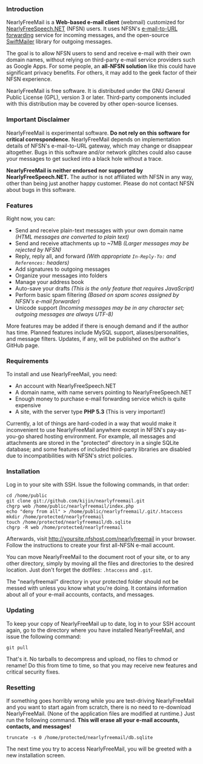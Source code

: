
### Introduction ###

NearlyFreeMail is a **Web-based e-mail client** (webmail)
customized for [NearlyFreeSpeech.NET](https://www.nearlyfreespeech.net/) (NFSN) users.
It uses NFSN's [e-mail-to-URL forwarding](https://www.nearlyfreespeech.net/services/email) service for incoming messages,
and the open-source [SwiftMailer](http://swiftmailer.org/) library for outgoing messages.

The goal is to allow NFSN users to send and receive e-mail with their own domain names,
without relying on third-party e-mail service providers such as Google Apps.
For some people, an **all-NFSN solution** like this could have significant privacy benefits.
For others, it may add to the geek factor of their NFSN experience.

NearlyFreeMail is free software. It is distributed under the GNU General Public License (GPL), version 3 or later.
Third-party components included with this distribution may be covered by other open-source licenses.


### Important Disclaimer ###

NearlyFreeMail is experimental software. **Do not rely on this software for critical correspondence.**
NearlyFreeMail depends on implementation details of NFSN's e-mail-to-URL gateway, which may change or disappear altogether.
Bugs in this software and/or network glitches could also cause your messages to get sucked into a black hole without a trace.

**NearlyFreeMail is neither endorsed nor supported by NearlyFreeSpeech.NET.**
The author is not affiliated with NFSN in any way, other than being just another happy customer.
Please do not contact NFSN about bugs in this software.


### Features ###

Right now, you can:

- Send and receive plain-text messages with your own domain name _(HTML messages are converted to plain text)_
- Send and receive attachments up to ~7MB _(Larger messages may be rejected by NFSN)_
- Reply, reply all, and forward _(With appropriate `In-Reply-To:` and `References:` headers)_
- Add signatures to outgoing messages
- Organize your messages into folders
- Manage your address book
- Auto-save your drafts _(This is the only feature that requires JavaScript)_
- Perform basic spam filtering _(Based on spam scores assigned by NFSN's e-mail forwarder)_
- Unicode support _(Incoming messages may be in any character set; outgoing messages are always UTF-8)_

More features may be added if there is enough demand and if the author has time.
Planned features include MySQL support, aliases/personalities, and message filters.
Updates, if any, will be published on the author's GitHub page.


### Requirements ###

To install and use NearlyFreeMail, you need:

- An account with NearlyFreeSpeech.NET
- A domain name, with name servers pointing to NearlyFreeSpeech.NET
- Enough money to purchase e-mail forwarding service which is quite expensive
- A site, with the server type **PHP 5.3** (This is very important!)

Currently, a lot of things are hard-coded in a way that would make it inconvenient to use NearlyFreeMail
anywhere except in NFSN's pay-as-you-go shared hosting environment.
For example, all messages and attachments are stored in the "protected" directory in a single SQLite database;
and some features of included third-party libraries are disabled due to incompatibilities with NFSN's strict policies.


### Installation ###

Log in to your site with SSH. Issue the following commands, in that order:

    cd /home/public
    git clone git://github.com/kijin/nearlyfreemail.git
    chgrp web /home/public/nearlyfreemail/index.php
    echo "deny from all" > /home/public/nearlyfreemail/.git/.htaccess
    mkdir /home/protected/nearlyfreemail
    touch /home/protected/nearlyfreemail/db.sqlite
    chgrp -R web /home/protected/nearlyfreemail

Afterwards, visit http://yoursite.nfshost.com/nearlyfreemail in your browser.
Follow the instructions to create your first all-NFSN e-mail account.

You can move NearlyFreeMail to the document root of your site, or to any other directory,
simply by moving all the files and directories to the desired location.
Just don't forget the dotfiles: `.htaccess` and `.git`.

The "nearlyfreemail" directory in your protected folder should not be messed with unless you know what you're doing.
It contains information about all of your e-mail accounts, contacts, and messages.


### Updating ###

To keep your copy of NearlyFreeMail up to date, log in to your SSH account again,
go to the directory where you have installed NearlyFreeMail, and issue the following command:

    git pull

That's it. No tarballs to decompress and upload, no files to chmod or rename!
Do this from time to time, so that you may receive new features and critical security fixes.


### Resetting ###

If something goes horribly wrong while you are test-driving NearlyFreeMail and you want to start again from scratch,
there is no need to re-download NearlyFreeMail. (None of the application files are modified at runtime.)
Just run the following command. **This will erase all your e-mail accounts, contacts, and messages!**

    truncate -s 0 /home/protected/nearlyfreemail/db.sqlite

The next time you try to access NearlyFreeMail, you will be greeted with a new installation screen.


